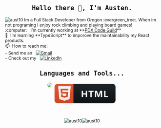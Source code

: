 <h2 align="center"><samp>Hello there 👋, I'm Austen.</samp></h2>
<img src="https://media.giphy.com/media/xT0BKf5jOc4AtmmNWw/giphy.gif" width="100%" height="250" alt="aust10" />
Im a Full Stack Developer from Oregon :evergreen_tree:. When im not programing I enjoy rock climbing and playing board games!<br/>
:computer: &nbsp; I’m currently working at **<a href="https://pdxcodeguild.com/">PDX Code Guild</a>** <br/>
🌱 &nbsp;I’m learning **TypeScript** to imporove the maintainability my React products.<br/>
📫 &nbsp;How to reach me:<br/> 
- Send me an &nbsp; <a href="mailto:coteausten@gmail.com"><img src="https://img.shields.io/badge/-GMAIL-D14836?style=for-the-badge&amp;logo=gmail&amp;logoColor=white" alt="Gmail"></a><br/>
- Check out my &nbsp; <a href="https://www.linkedin.com/in/austen-cote/"><img src="https://img.shields.io/badge/-LINKEDIN-0077B5?style=for-the-badge&amp;logo=linkedin&amp;logoColor=white" alt="LinkedIn"></a>
<br />
<h2 align="center"><samp>Languages and Tools...</samp></h2>
<p align="center">
  <img src="https://img.shields.io/badge/node.js%20-%2343853D.svg?&logoColor=white" style="border-radius: 10px;"/>

 <img src="https://raw.githubusercontent.com/8bithemant/8bithemant/master/svg/dev/languages/html.svg" alt="Twitter" style="vertical-align:top; margin:4px">

</p>
<br />
<p align="center"><img src="https://github-readme-stats.vercel.app/api?username=aust10&show_icons=true&count_private=true&theme=react" alt="aust10" /><img src="https://github-readme-stats.vercel.app/api/top-langs/?username=aust10&layout=compact&hide=html&theme=react" alt="aust10" /></p>

